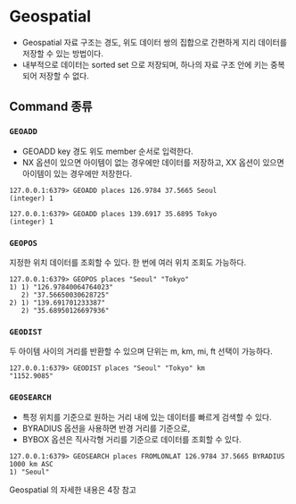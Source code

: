 # Geospatial
- Geospatial 자료 구조는 경도, 위도 데이터 쌍의 집합으로 간편하게 지리 데이터를 저장할 수 있는 방법이다.
- 내부적으로 데이터는 sorted set 으로 저장되며, 하나의 자료 구조 안에 키는 중복되어 저장할 수 없다.

## Command 종류
### `GEOADD`
- GEOADD key 경도 위도 member 순서로 입력한다. 
- NX 옵션이 있으면 아이템이 없는 경우에만 데이터를 저장하고, XX 옵션이 있으면 아이템이 있는 경우에만 저장한다.
```shell
127.0.0.1:6379> GEOADD places 126.9784 37.5665 Seoul
(integer) 1

127.0.0.1:6379> GEOADD places 139.6917 35.6895 Tokyo
(integer) 1
```

### `GEOPOS`
지정한 위치 데이터를 조회할 수 있다. 한 번에 여러 위치 조회도 가능하다.
```shell
127.0.0.1:6379> GEOPOS places "Seoul" "Tokyo"
1) 1) "126.97840064764023"
   2) "37.56650030628725"
2) 1) "139.691701233387"
   2) "35.68950126697936"
```

### `GEODIST`
두 아이템 사이의 거리를 반환할 수 있으며 단위는 m, km, mi, ft 선택이 가능하다.
```shell
127.0.0.1:6379> GEODIST places "Seoul" "Tokyo" km
"1152.9085"
```

### `GEOSEARCH`
- 특정 위치를 기준으로 원하는 거리 내에 있는 데이터를 빠르게 검색할 수 있다.
- BYRADIUS 옵션을 사용하면 반경 거리를 기준으로, 
- BYBOX 옵션은 직사각형 거리를 기준으로 데이터를 조회할 수 있다.
```shell
127.0.0.1:6379> GEOSEARCH places FROMLONLAT 126.9784 37.5665 BYRADIUS 1000 km ASC
1) "Seoul"
```

Geospatial 의 자세한 내용은 4장 참고